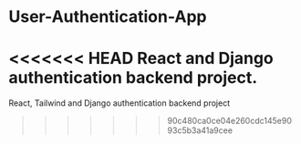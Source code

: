 # User-Authentication-App
<<<<<<< HEAD
React and Django authentication backend project.
=======
React, Tailwind and Django authentication backend project
>>>>>>> 90c480ca0ce04e260cdc145e9093c5b3a41a9cee
